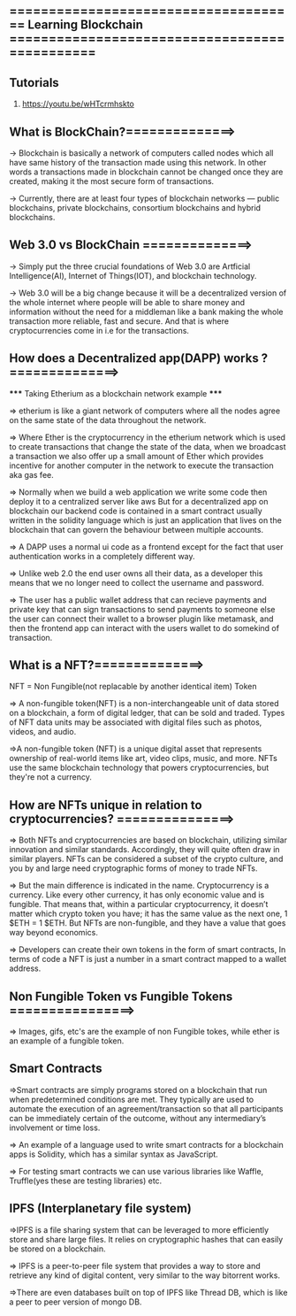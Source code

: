 ## ===================================== Learning Blockchain ==============================================

## Tutorials

1. https://youtu.be/wHTcrmhskto

## What is BlockChain?==============>

-> Blockchain is basically a network of computers called nodes which all have same history
of the transaction made using this network. In other words a transactions made in blockchain
cannot be changed once they are created, making it the most secure form of transactions.

-> Currently, there are at least four types of blockchain networks — public blockchains, private blockchains, consortium blockchains and hybrid blockchains.

## Web 3.0 vs BlockChain ==============>

-> Simply put the three crucial foundations of Web 3.0 are Artficial Intelligence(AI), Internet of Things(IOT),
and blockchain technology.

-> Web 3.0 will be a big change because it will be a decentralized version of the whole internet where people will be able
to share money and information without the need for a middleman like a bank making the whole transaction more reliable, fast and secure. And that is where cryptocurrencies come in i.e for the transactions.

## How does a Decentralized app(DAPP) works ? ==============>

**\*\*\*** Taking Etherium as a blockchain network example **\*\*\***

=> etherium is like a giant network of computers where all the nodes agree on the same state of the data
throughout the network.

=> Where Ether is the cryptocurrency in the etherium network which is used to create transactions that change
the state of the data, when we broadcast a transaction we also offer up a small amount of Ether which provides incentive for another computer in the network to execute the transaction aka gas fee.

=> Normally when we build a web application we write some code then deploy it to a centralized server like aws
But for a decentralized app on blockchain our backend code is contained in a smart contract usually written in the solidity language which is just an application that lives on the blockchain that can govern the behaviour between multiple accounts.

=> A DAPP uses a normal ui code as a frontend except for the fact that user authentication works in a completely different way.

=> Unlike web 2.0 the end user owns all their data, as a developer this means that we no longer need to collect the username and password.

=> The user has a public wallet address that can recieve payments and private key that can sign transactions to send payments to someone else the user can connect their wallet to a browser plugin like metamask, and then the frontend app can interact with the users wallet to do somekind of transaction.

## What is a NFT?==============>

NFT = Non Fungible(not replacable by another identical item) Token

=> A non-fungible token(NFT) is a non-interchangeable unit of data stored on a blockchain, a form of digital ledger, that can be sold and traded. Types of NFT data units may be associated with digital files such as photos, videos, and audio.

=>A non-fungible token (NFT) is a unique digital asset that represents ownership of real-world items like art, video clips, music, and more. NFTs use the same blockchain technology that powers cryptocurrencies, but they're not a currency.

## How are NFTs unique in relation to cryptocurrencies? ===============>

=> Both NFTs and cryptocurrencies are based on blockchain, utilizing similar innovation and similar standards. Accordingly, they will quite often draw in similar players. NFTs can be considered a subset of the crypto culture, and you by and large need cryptographic forms of money to trade NFTs.

=> But the main difference is indicated in the name. Cryptocurrency is a currency. Like every other currency, it has only economic value and is fungible. That means that, within a particular cryptocurrency, it doesn’t matter which crypto token you have; it has the same value as the next one, 1 $ETH = 1 $ETH. But NFTs are non-fungible, and they have a value that goes way beyond economics.

=> Developers can create their own tokens in the form of smart contracts, In terms of code a NFT is just a number in a smart contract mapped to a wallet address.

## Non Fungible Token vs Fungible Tokens ================>

=> Images, gifs, etc's are the example of non Fungible tokes, while ether is an example of a fungible token.

## Smart Contracts

=>Smart contracts are simply programs stored on a blockchain that run when predetermined conditions are met. They typically are used to automate the execution of an agreement/transaction so that all participants can be immediately certain of the outcome, without any intermediary’s involvement or time loss.

=> An example of a language used to write smart contracts for a blockchain apps is Solidity, which has a similar syntax as JavaScript.

=> For testing smart contracts we can use various libraries like Waffle, Truffle(yes these are testing libraries) etc.

## IPFS (Interplanetary file system)

=>IPFS is a file sharing system that can be leveraged to more efficiently store and share large files. It relies on cryptographic hashes that can easily be stored on a blockchain.

=> IPFS is a peer-to-peer file system that provides a way to store and retrieve any kind of digital content, very similar to the way bitorrent works.

=>There are even databases built on top of IPFS like Thread DB, which is like a peer to peer version of mongo DB.
